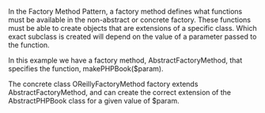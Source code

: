 In the Factory Method Pattern, a factory method defines what functions must be available in the non-abstract or concrete factory. These functions must be able to create objects that are extensions of a specific class. Which exact subclass is created will depend on the value of a parameter passed to the function.<br> 

In this example we have a factory method, AbstractFactoryMethod, that specifies the function, makePHPBook($param).<br> 

The concrete class OReillyFactoryMethod factory extends AbstractFactoryMethod, and can create the correct extension of the AbstractPHPBook class for a given value of $param.<br>
